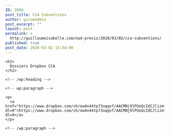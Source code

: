 ```yaml
---
ID: 2666
post_title: CCA Subventions
author: gicomadmin
post_excerpt: ""
layout: post
permalink: >
  http://guillaumeisabelle.com/nad-previz/2020/03/02/cca-subventions/
published: true
post_date: 2020-03-02 15:54:00
---
```

<!-- wp:paragraph -->



<!-- /wp:paragraph -->

<!-- wp:more -->

<!--more-->

<!-- /wp:more -->

<!-- wp:group -->

<div class="wp-block-group">
  <div class="wp-block-group__inner-container">
    <!-- wp:heading -->
    
    <h2>
      Dossiers Dropbox CCA
    </h2>
    
    <!-- /wp:heading -->
    
    <!-- wp:paragraph -->
    
    <p>
      <a href="https://www.dropbox.com/sh/ow4x44tp73uqqvf/AACMNj9lPUoQcIdCJlizmfYfa?dl=0">https://www.dropbox.com/sh/ow4x44tp73uqqvf/AACMNj9lPUoQcIdCJlizmfYfa?dl=0</a>
    </p>
    
    <!-- /wp:paragraph -->
  </div>
</div>

<!-- /wp:group -->